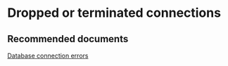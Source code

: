 <properties
	pageTitle="Connectivity/Dropped or terminated connections"
	description="Connectivity/Dropped or terminated connections"
	service="microsoft.sql"
	resource="servers"
	authors="mlandzic"
	displayOrder=""
	selfHelpType="generic"
	supportTopicIds="32594720"
	resourceTags=""
	productPesIds="16259"
	cloudEnvironments="public"
/>

# Dropped or terminated connections

## **Recommended documents**
[Database connection errors](https://docs.microsoft.com/en-us/azure/sql-database/sql-database-develop-error-messages)
